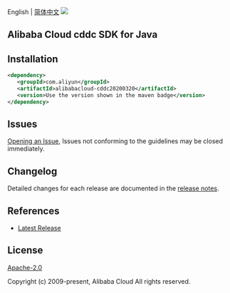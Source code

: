 English | [简体中文](README-CN.md)
![](https://aliyunsdk-pages.alicdn.com/icons/AlibabaCloud.svg)

## Alibaba Cloud cddc SDK for Java

## Installation

```xml
<dependency>
   <groupId>com.aliyun</groupId>
   <artifactId>alibabacloud-cddc20200320</artifactId>
   <version>Use the version shown in the maven badge</version>
</dependency>
```

## Issues
[Opening an Issue](https://github.com/aliyun/alibabacloud-java-async-sdk/issues/new), Issues not conforming to the guidelines may be closed immediately.

## Changelog
Detailed changes for each release are documented in the [release notes](./ChangeLog.txt).

## References
* [Latest Release](https://github.com/aliyun/alibabacloud-async-java-sdk/)

## License
[Apache-2.0](http://www.apache.org/licenses/LICENSE-2.0)

Copyright (c) 2009-present, Alibaba Cloud All rights reserved.